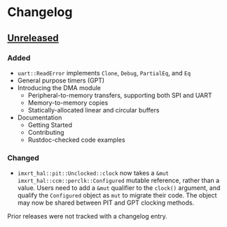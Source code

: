# Changelog

## [Unreleased]

### Added

- `uart::ReadError` implements `Clone`, `Debug`, `PartialEq`, and `Eq`
- General purpose timers (GPT)
- Introducing the DMA module
  - Peripheral-to-memory transfers, supporting both SPI and UART
  - Memory-to-memory copies
  - Statically-allocated linear and circular buffers
- Documentation
  - Getting Started
  - Contributing
  - Rustdoc-checked code examples

### Changed

- `imxrt_hal::pit::Unclocked::clock` now takes a `&mut imxrt_hal::ccm::perclk::Configured` mutable reference, rather
  than a value. Users need to add a `&mut` qualifier to the `clock()` argument, and qualify the `Configured`
  object as `mut` to migrate their code. The object may now be shared between PIT and GPT clocking methods.

Prior releases were not tracked with a changelog entry.

[Unreleased]: https://github.com/imxrt-rs/imxrt-rs/compare/0.2.1...HEAD
